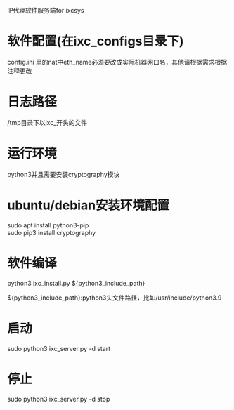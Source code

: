 IP代理软件服务端for ixcsys

# 软件配置(在ixc_configs目录下)
config.ini 里的nat中eth_name必须要改成实际机器网口名，其他请根据需求根据注释更改

# 日志路径
/tmp目录下以ixc_开头的文件


# 运行环境
python3并且需要安装cryptography模块

# ubuntu/debian安装环境配置
sudo apt install python3-pip  
sudo pip3 install cryptography

# 软件编译
python3 ixc_install.py ${python3_include_path}

${python3_include_path}:python3头文件路径，比如/usr/include/python3.9

# 启动
sudo python3 ixc_server.py -d start

# 停止
sudo python3 ixc_server.py -d stop
